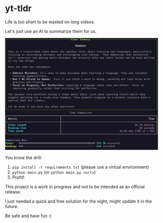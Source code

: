 # yt-tldr

Life is too short to be wasted on long videos.

Let's just use an AI to summarize them for us.

![Demo Image](img/demo.png)

You know the drill:

1. `pip install -r requirements.txt` (please use a virtual environment)
2. `python main.py` (or `python main.py <url>`)
3. Profit!

This project is a work in progress and not to be intended as an official release.

I just needed a quick and free solution for the night, might update it in the future.

Be safe and have fun :)
